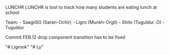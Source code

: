 LUNCHR
LUNCHR is tool to track how many students are eating lunch at school

Team:
        - SaagiiSG (Saran-Ochir)
        - Ligro (Munkh-Orgil)
        - Shito (Tuguldur .O)
        - Tuguldur

Commit FEB.12 
drop component transition has to be fixed

"# Ligrook" 
"# Ly" 
